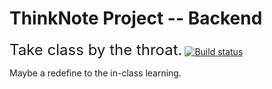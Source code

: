 # ThinkNote Project -- Backend

<font size=5>Take class by the throat.</font>   [![Build status](https://ci.appveyor.com/api/projects/status/0uwd301aaflycwwb/branch/master?svg=true)](https://ci.appveyor.com/project/LinZong/thinknotebackend/branch/master)

Maybe a redefine to the in-class learning.